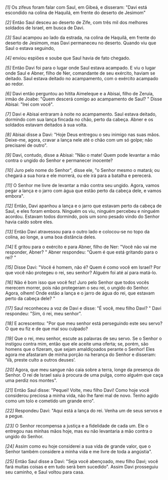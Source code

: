 *[1]* Os zifeus foram falar com Saul, em Gibeá, e disseram: "Davi está escondido na colina de Haquilá, em frente do deserto de Jesimom"

*[2]* Então Saul desceu ao deserto de Zife, com três mil dos melhores soldados de Israel, em busca de Davi.

*[3]* Saul acampou ao lado da estrada, na colina de Haquilá, em frente do deserto de Jesimom, mas Davi permaneceu no deserto. Quando viu que Saul o estava seguindo,

*[4]* enviou espiões e soube que Saul havia de fato chegado.

*[5]* Então Davi foi para o lugar onde Saul estava acampado. E viu o lugar onde Saul e Abner, filho de Ner, comandante de seu exército, haviam se deitado. Saul estava deitado no acampamento, com o exército acampado ao redor.

*[6]* Davi então perguntou ao hitita Aimeleque e a Abisai, filho de Zeruia, irmão de Joabe: "Quem descerá comigo ao acampamento de Saul? " Disse Abisai: "Irei com você".

*[7]* Davi e Abisai entraram à noite no acampamento. Saul estava deitado, dormindo com sua lança fincada no chão, perto da cabeça. Abner e os soldados estavam deitados à sua volta.

*[8]* Abisai disse a Davi: "Hoje Deus entregou o seu inimigo nas suas mãos. Deixe-me, agora, cravar a lança nele até o chão com um só golpe; não precisarei de outro".

*[9]* Davi, contudo, disse a Abisai: "Não o mate! Quem pode levantar a mão contra o ungido do Senhor e permanecer inocente?

*[10]* Juro pelo nome do Senhor", disse ele, "o Senhor mesmo o matará; ou chegará a sua hora e ele morrerá, ou ele irá para a batalha e perecerá.

*[11]* O Senhor me livre de levantar a mão contra seu ungido. Agora, vamos pegar a lança e o jarro com água que estão perto da cabeça dele, e vamos embora".

*[12]* Então, Davi apanhou a lança e o jarro que estavam perto da cabeça de Saul, e eles foram embora. Ninguém os viu, ninguém percebeu e ninguém acordou. Estavam todos dormindo, pois um sono pesado vindo do Senhor havia caído sobre eles.

*[13]* Então Davi atravessou para o outro lado e colocou-se no topo da colina, ao longe, a uma boa distância deles.

*[14]* E gritou para o exército e para Abner, filho de Ner: "Você não vai me responder, Abner? " Abner respondeu: "Quem é que está gritando para o rei? "

*[15]* Disse Davi: "Você é homem, não é? Quem é como você em Israel? Por que você não protegeu o rei, seu senhor? Alguém foi até aí para matá-lo.

*[16]* Não é bom isso que você fez! Juro pelo Senhor que todos vocês merecem morrer, pois não protegeram o seu rei, o ungido do Senhor. Agora, olhem! Onde estão a lança e o jarro de água do rei, que estavam perto da cabeça dele? "

*[17]* Saul reconheceu a voz de Davi e disse: "É você, meu filho Davi? " Davi respondeu: "Sim, ó rei, meu senhor".

*[18]* E acrescentou: "Por que meu senhor está perseguindo este seu servo? O que eu fiz e de que mal sou culpado?

*[19]* Que o rei, meu senhor, escute as palavras de seu servo. Se o Senhor o instigou contra mim, então que ele aceite uma oferta; se, porém, são homens que o fizeram, que sejam amaldiçoados perante o Senhor! Eles agora me afastaram de minha porção na herança do Senhor e disseram: ‘Vá, preste culto a outros deuses’.

*[20]* Agora, que meu sangue não caia sobre a terra, longe da presença do Senhor. O rei de Israel saiu à procura de uma pulga, como alguém que caça uma perdiz nos montes".

*[21]* Então Saul disse: "Pequei! Volte, meu filho Davi! Como hoje você considerou preciosa a minha vida, não lhe farei mal de novo. Tenho agido como um tolo e cometido um grande erro".

*[22]* Respondeu Davi: "Aqui está a lança do rei. Venha um de seus servos e a pegue.

*[23]* O Senhor recompensa a justiça e a fidelidade de cada um. Ele o entregou nas minhas mãos hoje, mas eu não levantaria a mão contra o ungido do Senhor.

*[24]* Assim como eu hoje considerei a sua vida de grande valor, que o Senhor também considere a minha vida e me livre de toda a angústia".

*[25]* Então Saul disse a Davi: "Seja você abençoado, meu filho Davi; você fará muitas coisas e em tudo será bem sucedido". Assim Davi prosseguiu seu caminho, e Saul voltou para casa.

